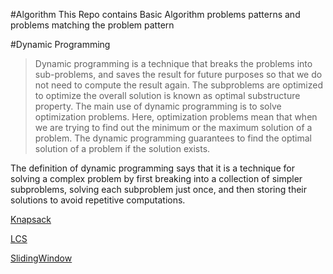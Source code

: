 #Algorithm
This Repo contains Basic Algorithm problems patterns and problems matching the problem pattern

#Dynamic Programming
>Dynamic programming is a technique that breaks the problems into sub-problems, and saves the result for future purposes so that we do not need to compute the result again. The subproblems are optimized to optimize the overall solution is known as optimal substructure property. The main use of dynamic programming is to solve optimization problems. Here, optimization problems mean that when we are trying to find out the minimum or the maximum solution of a problem. The dynamic programming guarantees to find the optimal solution of a problem if the solution exists.

The definition of dynamic programming says that it is a technique for solving a complex problem by first breaking into a collection of simpler subproblems, solving each subproblem just once, and then storing their solutions to avoid repetitive computations.


[Knapsack](/org/algo/dp/knacksack/bounded/basic/README.md)

[LCS](/org/algo/dp/lcs/README.md)

[SlidingWindow](/org/algo/dp/slidingwindow/README.md)
